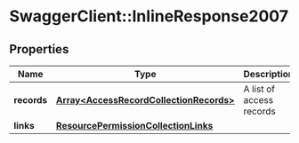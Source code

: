 # SwaggerClient::InlineResponse2007

## Properties
Name | Type | Description | Notes
------------ | ------------- | ------------- | -------------
**records** | [**Array&lt;AccessRecordCollectionRecords&gt;**](AccessRecordCollectionRecords.md) | A list of access records | 
**links** | [**ResourcePermissionCollectionLinks**](ResourcePermissionCollectionLinks.md) |  | 


